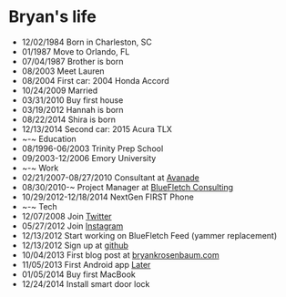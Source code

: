 Bryan's life
===============

- 12/02/1984 Born in Charleston, SC
- 01/1987 Move to Orlando, FL
- 07/04/1987 Brother is born
- 08/2003 Meet Lauren
- 08/2004 First car: 2004 Honda Accord
- 10/24/2009 Married
- 03/31/2010 Buy first house
- 03/19/2012 Hannah is born
- 08/22/2014 Shira is born
- 12/13/2014 Second car: 2015 Acura TLX
- ~-~ Education
- 08/1996-06/2003 Trinity Prep School
- 09/2003-12/2006 Emory University
- ~-~ Work
- 02/21/2007-08/27/2010 Consultant at [Avanade](http://www.avanade.com "Avanade")
- 08/30/2010-~ Project Manager at [BlueFletch Consulting](http://bluefletch.com "BlueFletch Mobile Consulting")
- 10/29/2012-12/18/2014 NextGen FIRST Phone
- ~-~ Tech
- 12/07/2008 Join [Twitter](https://twitter.com/bryanrosenbaum "Twitter @bryanrosenbaum")
- 05/27/2012 Join [Instagram](https://instagram.com/bryanrosenbaum "Instagram bryanrosenbaum")
- 12/13/2012 Start working on BlueFletch Feed (yammer replacement)
- 12/13/2012 Sign up at [github](https://github.com/bryanro "Bryan's github")
- 10/04/2013 First blog post at [bryankrosenbaum.com](http://bryankrosenbaum.com "The Technical PM | Project Manager, Technologist, and Programming Hobbyist")
- 11/05/2013 First Android app [Later](https://play.google.com/store/apps/details?id=com.bryankrosenbaum.later&hl=en "Later")
- 01/05/2014 Buy first MacBook
- 12/24/2014 Install smart door lock
